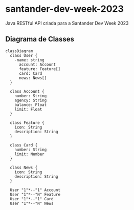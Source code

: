# santander-dev-week-2023
Java RESTful API criada para a Santander Dev Week 2023


## Diagrama de Classes 

``` mermaid
classDiagram
  class User {
    -name: string
      account: Account
      feature: Feature[]
      card: Card
      news: News[]
  }

  class Account {
    number: String
    agency: String
    balance: Float
    limit: Float
  }

  class Feature {
    icon: String
    description: String
  }

  class Card {
    number: String
    limit: Number
  }

  class News {
    icon: String
    description: String
  }

  User "1"*--"1" Account
  User "1"*--"N" Feature
  User "1"*--"1" Card
  User "1"*--"N" News

```
